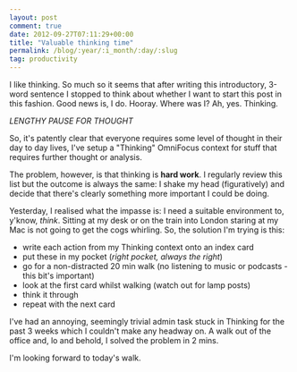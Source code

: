```yaml
---
layout: post
comment: true
date: 2012-09-27T07:11:29+00:00
title: "Valuable thinking time"
permalink: /blog/:year/:i_month/:day/:slug
tag: productivity
---
```

<p>I like thinking. So much so it seems that after writing this introductory, 3-word sentence I stopped to think about whether I want to start this post in this fashion. Good news is, I do. Hooray. Where was I? Ah, yes. Thinking.</p>

<p><em>LENGTHY PAUSE FOR THOUGHT</em></p>

<p>So, it's patently clear that everyone requires some level of thought in their day to day lives, I've setup a "Thinking" OmniFocus context for stuff that requires further thought or analysis.   </p>

<p>The problem, however, is that thinking is <strong>hard work</strong>. I regularly review this list but the outcome is always the same: I shake my head (figuratively) and decide that there's clearly something more important I could be doing.</p>

<p>Yesterday, I realised what the impasse is: I need a suitable environment to, y'know, <em>think</em>. Sitting at my desk or on the train into London staring at my Mac is not going to get the cogs whirling. So, the solution I'm trying is this:</p>

<ul>
<li>write each action from my Thinking context onto an index card</li>
<li>put these in my pocket (<em>right pocket, always the right</em>)</li>
<li>go for a non-distracted 20 min walk (no listening to music or podcasts - this bit's important)</li>
<li>look at the first card whilst walking (watch out for lamp posts)</li>
<li>think it through</li>
<li>repeat with the next card</li>
</ul>

<p>I've had an annoying, seemingly trivial admin task stuck in Thinking for the past 3 weeks which I couldn't make any headway on. A walk out of the office and, lo and behold, I solved the problem in 2 mins.</p>

<p>I'm looking forward to today's walk.</p>
